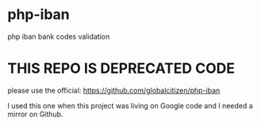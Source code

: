 # php-iban
php iban bank codes validation

# THIS REPO IS DEPRECATED CODE

please use the official: https://github.com/globalcitizen/php-iban

I used this one when this project was living on Google code and I needed a mirror on Github.
